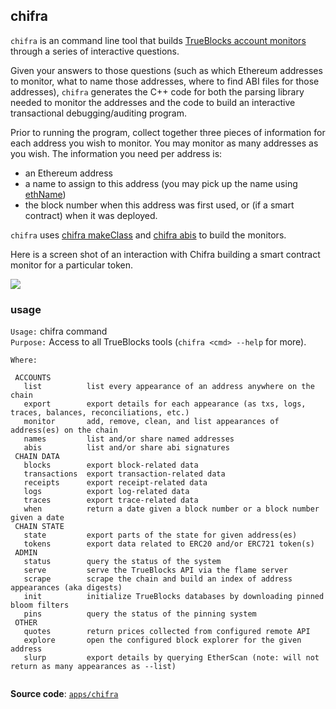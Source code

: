 ## chifra

`chifra` is an command line tool that builds [TrueBlocks account monitors](../../monitors/README.md) through a series of interactive questions.

Given your answers to those questions (such as which Ethereum addresses to monitor, what to name those addresses, where to find ABI files for those addresses), `chifra` generates the C++ code for both the parsing library needed to monitor the addresses and the code to build an interactive transactional debugging/auditing program.

Prior to running the program, collect together three pieces of information for each address you wish to monitor. You may monitor as many addresses as you wish. The information you need per address is:

- an Ethereum address
- a name to assign to this address (you may pick up the name using [ethName](../../tools/ethName/README.md))
- the block number when this address was first used, or (if a smart contract) when it was deployed.

`chifra` uses [chifra makeClass](../makeClass/README.md) and [chifra abis](../grabABI/README.md) to build the monitors.

Here is a screen shot of an interaction with Chifra building a smart contract monitor for a particular token.

<img src=docs/image.png>

### usage

`Usage:`    chifra command  
`Purpose:`  Access to all TrueBlocks tools (`chifra <cmd> --help` for more).

`Where:`  
```
 ACCOUNTS
   list          list every appearance of an address anywhere on the chain
   export        export details for each appearance (as txs, logs, traces, balances, reconciliations, etc.)
   monitor       add, remove, clean, and list appearances of address(es) on the chain
   names         list and/or share named addresses
   abis          list and/or share abi signatures
 CHAIN DATA
   blocks        export block-related data
   transactions  export transaction-related data
   receipts      export receipt-related data
   logs          export log-related data
   traces        export trace-related data
   when          return a date given a block number or a block number given a date
 CHAIN STATE
   state         export parts of the state for given address(es)
   tokens        export data related to ERC20 and/or ERC721 token(s)
 ADMIN
   status        query the status of the system
   serve         serve the TrueBlocks API via the flame server
   scrape        scrape the chain and build an index of address appearances (aka digests)
   init          initialize TrueBlocks databases by downloading pinned bloom filters
   pins          query the status of the pinning system
 OTHER
   quotes        return prices collected from configured remote API
   explore       open the configured block explorer for the given address
   slurp         export details by querying EtherScan (note: will not return as many appearances as --list)
 
```

**Source code**: [`apps/chifra`](https://github.com/TrueBlocks/trueblocks-core/tree/master/src/apps/chifra)

